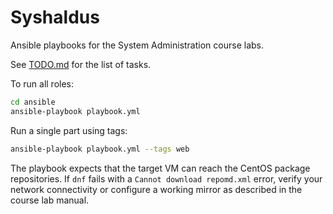 # Syshaldus

Ansible playbooks for the System Administration course labs.

See [TODO.md](TODO.md) for the list of tasks.

To run all roles:

```bash
cd ansible
ansible-playbook playbook.yml
```

Run a single part using tags:

```bash
ansible-playbook playbook.yml --tags web
```

The playbook expects that the target VM can reach the CentOS package
repositories. If `dnf` fails with a `Cannot download repomd.xml` error,
verify your network connectivity or configure a working mirror as
described in the course lab manual.
